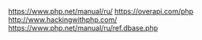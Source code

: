 https://www.php.net/manual/ru/
https://overapi.com/php
http://www.hackingwithphp.com/
https://www.php.net/manual/ru/ref.dbase.php